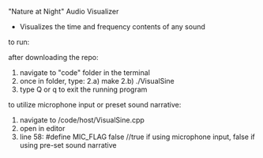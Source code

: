 "Nature at Night" Audio Visualizer
- Visualizes the time and frequency contents of any sound

to run:

after downloading the repo:
1) navigate to "code" folder in the terminal
2) once in folder, type:
2.a) make
2.b) ./VisualSine
3) type Q or q to exit the running program

to utilize microphone input or preset sound narrative:
1) navigate to /code/host/VisualSine.cpp
2) open in editor
3) line 58:  #define MIC_FLAG false     //true if using microphone input, false if using pre-set sound narrative

